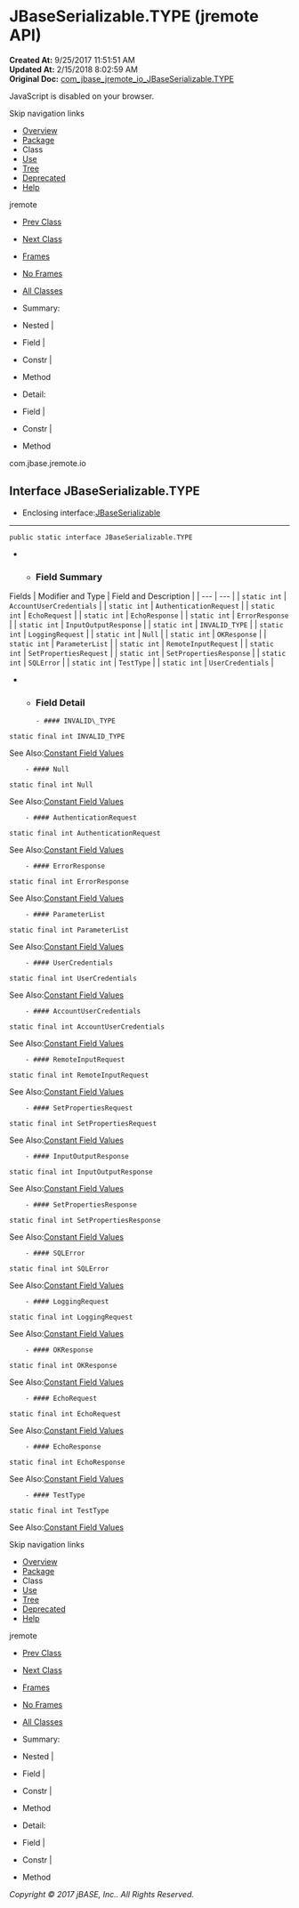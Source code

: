 # JBaseSerializable.TYPE (jremote   API)

**Created At:** 9/25/2017 11:51:51 AM  
**Updated At:** 2/15/2018 8:02:59 AM  
**Original Doc:** [com_jbase_jremote_io_JBaseSerializable.TYPE](https://docs.jbase.com/39226-inflow/com_jbase_jremote_io_JBaseSerializable.TYPE)  

<!--<br>    try {<br>        if (location.href.indexOf('is-external=true') == -1) {<br>            parent.document.title="JBaseSerializable.TYPE (jremote   API)";<br>        }<br>    }<br>    catch(err) {<br>    }<br>//-->
JavaScript is disabled on your browser.

Skip navigation links

- [Overview](../../../../overview-summary.html)
- [Package](./../../../../jremote/io/com.jbase.jremote.io-%28jremote---api%29)
- Class
- [Use](./../../../../jremote/io/class-use/uses-of-interface-com.jbase.jremote.io.jbaseserializable-%28jremote-api%29)
- [Tree](./../../../../jremote/io/com.jbase.jremote.io-class-hierarchy-%28jremote---api%29)
- [Deprecated](../../../../deprecated-list.html)
- [Help](../../../../help-doc.html)


jremote <br>

- [Prev Class](./../../../../jremote/io/jbaseserializable-%28jremote-api%29 "interface in com.jbase.jremote.io")
- [Next Class](./../../../../jremote/io/jbasesocketconnection-%28jremote---api%29 "class in com.jbase.jremote.io")


- [Frames](./../../../../jremote/io/jbaseserializable-%28jremote-api%29)
- [No Frames](./../../../../jremote/io/jbaseserializable-%28jremote-api%29)


- [All Classes](../../../../allclasses-noframe.html)


<!--<br>  allClassesLink = document.getElementById("allclasses\_navbar\_top");<br>  if(window==top) {<br>    allClassesLink.style.display = "block";<br>  }<br>  else {<br>    allClassesLink.style.display = "none";<br>  }<br>  //-->

- Summary:
- Nested |
- Field |
- Constr |
- Method


- Detail:
- Field |
- Constr |
- Method

com.jbase.jremote.io

## Interface JBaseSerializable.TYPE

- Enclosing interface:[JBaseSerializable](./../../../../jremote/io/jbaseserializable-%28jremote-api%29 "interface in com.jbase.jremote.io")
* * *


```
public static interface JBaseSerializable.TYPE
```

- - ### Field Summary


Fields | Modifier and Type | Field and Description |
| --- | --- |
| `static int` | `AccountUserCredentials`  |
| `static int` | `AuthenticationRequest`  |
| `static int` | `EchoRequest`  |
| `static int` | `EchoResponse`  |
| `static int` | `ErrorResponse`  |
| `static int` | `InputOutputResponse`  |
| `static int` | `INVALID_TYPE`  |
| `static int` | `LoggingRequest`  |
| `static int` | `Null`  |
| `static int` | `OKResponse`  |
| `static int` | `ParameterList`  |
| `static int` | `RemoteInputRequest`  |
| `static int` | `SetPropertiesRequest`  |
| `static int` | `SetPropertiesResponse`  |
| `static int` | `SQLError`  |
| `static int` | `TestType`  |
| `static int` | `UserCredentials`  |

- - ### Field Detail

        - #### INVALID\_TYPE

```
static final int INVALID_TYPE
```
See Also:[Constant Field Values](../../../../constant-values.html#com.jbase.jremote.io.JBaseSerializable.TYPE.INVALID_TYPE)


        - #### Null

```
static final int Null
```
See Also:[Constant Field Values](../../../../constant-values.html#com.jbase.jremote.io.JBaseSerializable.TYPE.Null)


        - #### AuthenticationRequest

```
static final int AuthenticationRequest
```
See Also:[Constant Field Values](../../../../constant-values.html#com.jbase.jremote.io.JBaseSerializable.TYPE.AuthenticationRequest)


        - #### ErrorResponse

```
static final int ErrorResponse
```
See Also:[Constant Field Values](../../../../constant-values.html#com.jbase.jremote.io.JBaseSerializable.TYPE.ErrorResponse)


        - #### ParameterList

```
static final int ParameterList
```
See Also:[Constant Field Values](../../../../constant-values.html#com.jbase.jremote.io.JBaseSerializable.TYPE.ParameterList)


        - #### UserCredentials

```
static final int UserCredentials
```
See Also:[Constant Field Values](../../../../constant-values.html#com.jbase.jremote.io.JBaseSerializable.TYPE.UserCredentials)


        - #### AccountUserCredentials

```
static final int AccountUserCredentials
```
See Also:[Constant Field Values](../../../../constant-values.html#com.jbase.jremote.io.JBaseSerializable.TYPE.AccountUserCredentials)


        - #### RemoteInputRequest

```
static final int RemoteInputRequest
```
See Also:[Constant Field Values](../../../../constant-values.html#com.jbase.jremote.io.JBaseSerializable.TYPE.RemoteInputRequest)


        - #### SetPropertiesRequest

```
static final int SetPropertiesRequest
```
See Also:[Constant Field Values](../../../../constant-values.html#com.jbase.jremote.io.JBaseSerializable.TYPE.SetPropertiesRequest)


        - #### InputOutputResponse

```
static final int InputOutputResponse
```
See Also:[Constant Field Values](../../../../constant-values.html#com.jbase.jremote.io.JBaseSerializable.TYPE.InputOutputResponse)


        - #### SetPropertiesResponse

```
static final int SetPropertiesResponse
```
See Also:[Constant Field Values](../../../../constant-values.html#com.jbase.jremote.io.JBaseSerializable.TYPE.SetPropertiesResponse)


        - #### SQLError

```
static final int SQLError
```
See Also:[Constant Field Values](../../../../constant-values.html#com.jbase.jremote.io.JBaseSerializable.TYPE.SQLError)


        - #### LoggingRequest

```
static final int LoggingRequest
```
See Also:[Constant Field Values](../../../../constant-values.html#com.jbase.jremote.io.JBaseSerializable.TYPE.LoggingRequest)


        - #### OKResponse

```
static final int OKResponse
```
See Also:[Constant Field Values](../../../../constant-values.html#com.jbase.jremote.io.JBaseSerializable.TYPE.OKResponse)


        - #### EchoRequest

```
static final int EchoRequest
```
See Also:[Constant Field Values](../../../../constant-values.html#com.jbase.jremote.io.JBaseSerializable.TYPE.EchoRequest)


        - #### EchoResponse

```
static final int EchoResponse
```
See Also:[Constant Field Values](../../../../constant-values.html#com.jbase.jremote.io.JBaseSerializable.TYPE.EchoResponse)


        - #### TestType

```
static final int TestType
```
See Also:[Constant Field Values](../../../../constant-values.html#com.jbase.jremote.io.JBaseSerializable.TYPE.TestType)

Skip navigation links

- [Overview](../../../../overview-summary.html)
- [Package](./../../../../jremote/io/com.jbase.jremote.io-%28jremote---api%29)
- Class
- [Use](./../../../../jremote/io/class-use/uses-of-interface-com.jbase.jremote.io.jbaseserializable-%28jremote-api%29)
- [Tree](./../../../../jremote/io/com.jbase.jremote.io-class-hierarchy-%28jremote---api%29)
- [Deprecated](../../../../deprecated-list.html)
- [Help](../../../../help-doc.html)


jremote <br>

- [Prev Class](./../../../../jremote/io/jbaseserializable-%28jremote-api%29 "interface in com.jbase.jremote.io")
- [Next Class](./../../../../jremote/io/jbasesocketconnection-%28jremote---api%29 "class in com.jbase.jremote.io")


- [Frames](./../../../../jremote/io/jbaseserializable-%28jremote-api%29)
- [No Frames](./../../../../jremote/io/jbaseserializable-%28jremote-api%29)


- [All Classes](../../../../allclasses-noframe.html)


<!--<br>  allClassesLink = document.getElementById("allclasses\_navbar\_bottom");<br>  if(window==top) {<br>    allClassesLink.style.display = "block";<br>  }<br>  else {<br>    allClassesLink.style.display = "none";<br>  }<br>  //-->

- Summary:
- Nested |
- Field |
- Constr |
- Method


- Detail:
- Field |
- Constr |
- Method

*Copyright © 2017 jBASE, Inc.. All Rights Reserved.*
